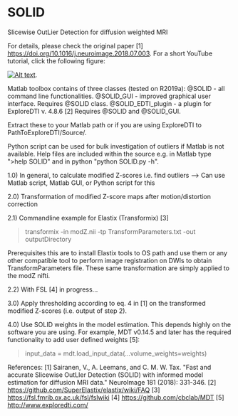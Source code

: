 # SOLID
Slicewise OutLier Detection for diffusion weighted MRI  

For details, please check the original paper [1] https://doi.org/10.1016/j.neuroimage.2018.07.003. For a short YouTube tutorial, click the following figure: 

[![Alt text](https://img.youtube.com/vi/6R4tijOW4Ts/0.jpg)](https://www.youtube.com/watch?v=6R4tijOW4Ts "Click to show SOLID tutorial on youtube.com"). 

Matlab toolbox contains of three classes (tested on R2019a):
@SOLID - all command line functionalities. 
@SOLID_GUI - improved graphical user interface. Requires @SOLID class.
@SOLID_EDTI_plugin - a plugin for ExploreDTI v. 4.8.6 [2] Requires @SOLID and @SOLID_GUI.

Extract these to your Matlab path or if you are using ExploreDTI to PathToExploreDTI/Source/. 

Python script can be used for bulk investigation of outliers if Matlab is not available. Help files are included within the source e.g. in Matlab type ">help SOLID" and in python "python SOLID.py -h".

1.0) In general, to calculate modified Z-scores i.e. find outliers
--> Can use Matlab script, Matlab GUI, or Python script for this

2.0) Transformation of modified Z-score maps after motion/distortion correction

2.1) Commandline example for Elastix (Transformix) [3]
 > transformix -in modZ.nii -tp TransformParameters.txt -out outputDirectory

Prerequisites this are to install Elastix tools to OS path and use them or any other compatible tool to perform image registration on DWIs to obtain TransformParameters file. These same transformation are simply applied to the modZ nifti.

2.2) With FSL [4] in progress...

3.0) Apply thresholding according to eq. 4 in [1] on the transformed modified Z-scores (i.e. output of step 2).

4.0) Use SOLID weights in the model estimation. This depends highly on the software you are using. For example, MDT v0.14.5 and later has the required functionality to add user defined weights [5]:

  > input_data = mdt.load_input_data(...volume_weights=weights)
                                
References:
[1] Sairanen, V., A. Leemans, and C. M. W. Tax. "Fast and accurate Slicewise OutLIer Detection (SOLID) with informed model estimation for diffusion MRI data." NeuroImage 181 (2018): 331-346.
[2] https://github.com/SuperElastix/elastix/wiki/FAQ
[3] https://fsl.fmrib.ox.ac.uk/fsl/fslwiki
[4] https://github.com/cbclab/MDT
[5] http://www.exploredti.com/
